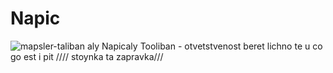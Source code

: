 # Napic
![mapsler-taliban](https://user-images.githubusercontent.com/89662644/132655320-173a0f42-879e-4fc3-807c-8db1e36d3195.jpg)
aly
Napicaly
Tooliban - otvetstvenost beret lichno te u co go est i pit //// stoynka ta zapravka///
